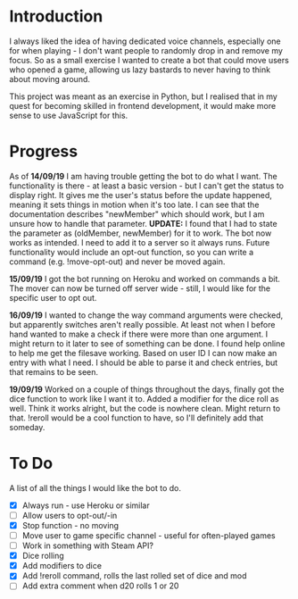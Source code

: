 # Introduction
I always liked the idea of having dedicated voice channels, especially one for when playing - I don't want people to randomly drop in and remove my focus. So as a small exercise I wanted to create a bot that could move users who opened a game, allowing us lazy bastards to never having to think about moving around.

This project was meant as an exercise in Python, but I realised that in my quest for becoming skilled in frontend development, it would make more sense to use JavaScript for this.

# Progress
As of **14/09/19** I am having trouble getting the bot to do what I want. The functionality is there - at least a basic version - but I can't get the status to display right. It gives me the user's status before the update happened, meaning it sets things in motion when it's too late. I can see that the documentation describes "newMember" which should work, but I am unsure how to handle that parameter.
**UPDATE:** I found that I had to state the parameter as (oldMember, newMember) for it to work. The bot now works as intended. I need to add it to a server so it always runs. Future functionality would include an opt-out function, so you can write a command (e.g. !move-opt-out) and never be moved again.

**15/09/19** I got the bot running on Heroku and worked on commands a bit. The mover can now be turned off server wide - still, I would like for the specific user to opt out.

**16/09/19** I wanted to change the way command arguments were checked, but apparently switches aren't really possible. At least not when I before hand wanted to make a check if there were more than one argument. I might return to it later to see of something can be done. I found help online to help me get the filesave working. Based on user ID I can now make an entry with what I need. I should be able to parse it and check entries, but that remains to be seen.

**19/09/19** Worked on a couple of things throughout the days, finally got the dice function to work like I want it to. Added a modifier for the dice roll as well. Think it works alright, but the code is nowhere clean. Might return to that. !reroll would be a cool function to have, so I'll definitely add that someday.

# To Do
A list of all the things I would like the bot to do.
* [x] Always run - use Heroku or similar
* [ ] Allow users to opt-out/-in
* [x] Stop function - no moving
* [ ] Move user to game specific channel - useful for often-played games
* [ ] Work in something with Steam API?
* [x] Dice rolling
* [x] Add modifiers to dice
* [x] Add !reroll command, rolls the last rolled set of dice and mod
* [ ] Add extra comment when d20 rolls 1 or 20
